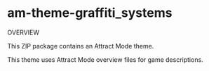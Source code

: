 # am-theme-graffiti_systems

OVERVIEW

This ZIP package contains an Attract Mode theme.

This theme uses Attract Mode overview files for game descriptions.